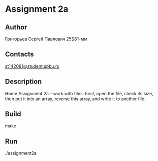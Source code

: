 # Assignment 2a

## Author
Григорьев Сергей Павлович 25Б81-мм.

## Contacts
st142081@student.spbu.ru

## Description
Home Assignment 2a - work with files. First, open the file, check its size, then put it into an array, reverse this array, and write it to another file.

## Build
make

## Run
./assignment2a
